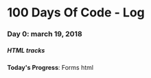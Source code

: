 # 100 Days Of Code - Log

### Day 0: march 19, 2018
##### HTML tracks

**Today's Progress**: Forms html 
